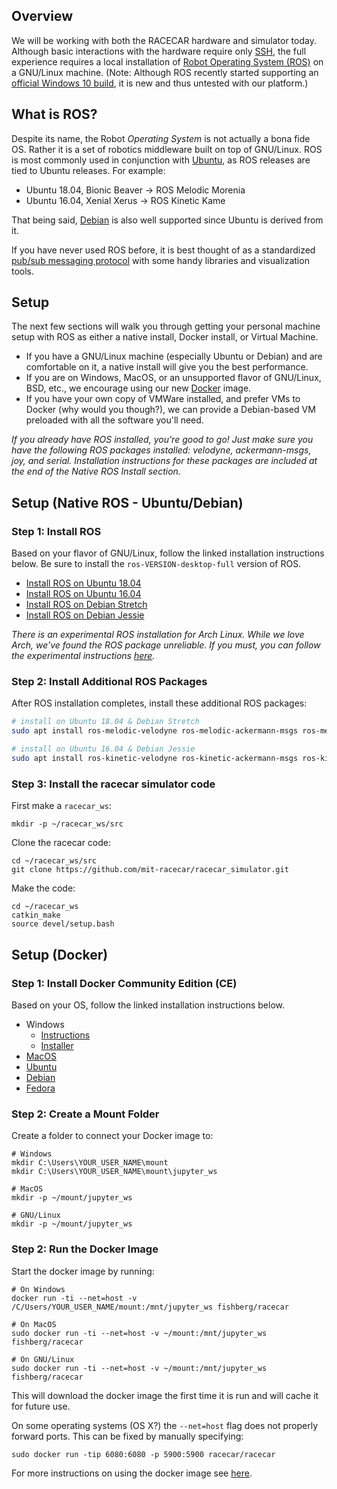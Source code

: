 ## Overview
We will be working with both the RACECAR hardware and simulator today. Although basic interactions with the hardware require only
[SSH](https://en.wikipedia.org/wiki/Secure_Shell), the full experience
requires a local installation of
[Robot Operating System (ROS)](http://www.ros.org/) on a GNU/Linux machine.
(Note: Although ROS recently started supporting an
[official Windows 10 build](https://wiki.ros.org/Installation/Windows),
it is new and thus untested with our platform.)

## What is ROS?
Despite its name, the Robot _Operating System_ is not actually a bona fide OS. Rather it is a set of robotics middleware built on top of GNU/Linux. ROS is most commonly used in conjunction with
[Ubuntu](https://www.ubuntu.com/), as ROS releases are tied to Ubuntu releases.
For example:

- Ubuntu 18.04, Bionic Beaver → ROS Melodic Morenia
- Ubuntu 16.04, Xenial Xerus → ROS Kinetic Kame

That being said, [Debian](https://www.debian.org/) is also well supported since Ubuntu is derived from it.

If you have never used ROS before, it is best thought of as a standardized
[pub/sub messaging protocol](https://en.wikipedia.org/wiki/Publish%E2%80%93subscribe_pattern)
with some handy libraries and visualization tools.

## Setup
The next few sections will walk you through getting your personal machine setup with ROS as either a native install, Docker install, or Virtual Machine.

* If you have a GNU/Linux machine (especially Ubuntu or Debian) and are
comfortable on it, a native install will give you the best performance.
* If you are on Windows, MacOS, or an unsupported flavor of GNU/Linux, BSD,
etc., we encourage using our new [Docker](https://www.docker.com/) image.
* If you have your own copy of VMWare installed, and prefer VMs to Docker
(why would you though?), we can provide a Debian-based VM preloaded with all the software you'll need.

_If you already have ROS installed, you're good to go! Just make sure you have
the following ROS packages installed: velodyne, ackermann-msgs, joy, and serial.
Installation instructions for these packages are included at the end of the
Native ROS Install section._

## Setup (Native ROS - Ubuntu/Debian)
### Step 1: Install ROS
Based on your flavor of GNU/Linux, follow the linked installation instructions below. Be sure to install the `ros-VERSION-desktop-full` version of ROS.

* [Install ROS on Ubuntu 18.04](https://wiki.ros.org/melodic/Installation/Ubuntu)
* [Install ROS on Ubuntu 16.04](https://wiki.ros.org/kinetic/Installation/Ubuntu)
* [Install ROS on Debian Stretch](https://wiki.ros.org/melodic/Installation/Debian)
* [Install ROS on Debian Jessie](https://wiki.ros.org/kinetic/Installation/Debian)

_There is an experimental ROS installation for Arch Linux. While we love Arch,
we've found the ROS package unreliable. If you must, you can
follow the experimental instructions [here](https://wiki.ros.org/melodic/Installation/ArchLinux)._


### Step 2: Install Additional ROS Packages
After ROS installation completes, install these additional ROS packages:
```sh
# install on Ubuntu 18.04 & Debian Stretch
sudo apt install ros-melodic-velodyne ros-melodic-ackermann-msgs ros-melodic-joy ros-melodic-serial

# install on Ubuntu 16.04 & Debian Jessie
sudo apt install ros-kinetic-velodyne ros-kinetic-ackermann-msgs ros-kinetic-joy ros-kinetic-serial
```

### Step 3: Install the racecar simulator code

First make a `racecar_ws`:

    mkdir -p ~/racecar_ws/src

Clone the racecar code:

    cd ~/racecar_ws/src
    git clone https://github.com/mit-racecar/racecar_simulator.git

Make the code:

    cd ~/racecar_ws
    catkin_make
    source devel/setup.bash

## Setup (Docker)
### Step 1: Install Docker Community Edition (CE)
Based on your OS, follow the linked installation instructions below.

* Windows
    * [Instructions](https://docs.docker.com/docker-for-windows/install/)
    * [Installer](https://download.docker.com/win/stable/Docker%20for%20Windows%20Installer.exe)
* [MacOS](https://docs.docker.com/docker-for-mac/install/)
* [Ubuntu](https://docs.docker.com/install/linux/docker-ce/ubuntu/)
* [Debian](https://docs.docker.com/install/linux/docker-ce/debian/)
* [Fedora](https://docs.docker.com/install/linux/docker-ce/fedora/)

### Step 2: Create a Mount Folder
Create a folder to connect your Docker image to:

    # Windows
    mkdir C:\Users\YOUR_USER_NAME\mount
    mkdir C:\Users\YOUR_USER_NAME\mount\jupyter_ws

    # MacOS
    mkdir -p ~/mount/jupyter_ws

    # GNU/Linux
    mkdir -p ~/mount/jupyter_ws

### Step 2: Run the Docker Image

Start the docker image by running:

    # On Windows
    docker run -ti --net=host -v /C/Users/YOUR_USER_NAME/mount:/mnt/jupyter_ws fishberg/racecar

    # On MacOS
    sudo docker run -ti --net=host -v ~/mount:/mnt/jupyter_ws fishberg/racecar

    # On GNU/Linux
    sudo docker run -ti --net=host -v ~/mount:/mnt/jupyter_ws fishberg/racecar

This will download the docker image the first time it is run and will cache it for future use.

On some operating systems (OS X?) the `--net=host` flag does not properly forward ports. This can be fixed by manually specifying:

    sudo docker run -tip 6080:6080 -p 5900:5900 racecar/racecar

For more instructions on using the docker image see [here](https://github.com/mit-racecar/racecar_docker/blob/master/README.md).
